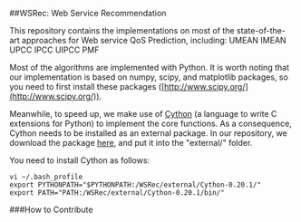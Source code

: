 ##WSRec: Web Service Recommendation

This repository contains the implementations on most of the state-of-the-art approaches for Web service QoS Prediction, including:
	UMEAN
	IMEAN
	UPCC
	IPCC
	UIPCC
	PMF
	
Most of the algorithms are implemented with Python. It is worth noting that our implementation is based on numpy, scipy, and matplotlib packages, so you need to first install these packages ([http://www.scipy.org/](http://www.scipy.org/)). 

Meanwhile, to speed up, we make use of [Cython](http://cython.org/ "Cython's Web page") (a language to write C extensions for Python) to implement the core functions. As a consequence, Cython needs to be installed as an external package. In our repository, we download the package [here](https://github.com/cython/cython/archive/master.zip "The latest release of Cython"), and put it into the "external/" folder.

You need to install Cython as follows:
```
vi ~/.bash_profile
export PYTHONPATH="$PYTHONPATH:/WSRec/external/Cython-0.20.1/"
export PATH="PATH:/WSRec/external/Cython-0.20.1/bin/"
```

###How to Contribute


